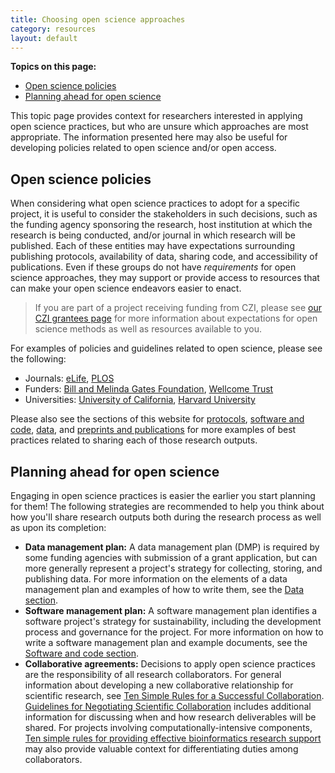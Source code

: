 ```yaml
---
title: Choosing open science approaches
category: resources
layout: default
---
```


**Topics on this page:**
- [Open science policies](#open-science-policies)
- [Planning ahead for open science](#planning-ahead-for-open-science)

This topic page provides context for researchers interested in applying open science practices,
but who are unsure which approaches are most appropriate.
The information presented here may also be useful for developing policies
related to open science and/or open access.

## Open science policies

When considering what open science practices to adopt for a specific project,
it is useful to consider the stakeholders in such decisions,
such as the funding agency sponsoring the research,
host institution at which the research is being conducted,
and/or journal in which research will be published.
Each of these entities may have expectations surrounding 
publishing protocols, availability of data,
sharing code, and accessibility of publications.
Even if these groups do not have *requirements*
for open science approaches,
they may support or provide access to resources that can make your open science endeavors easier to enact.

> If you are part of a project receiving funding from CZI,
> please see [our CZI grantees page](/open-science/czi-grantees)
> for more information about expectations for open science methods
> as well as resources available to you.

For examples of policies and guidelines related to open science,
please see the following:

- Journals: [eLife](https://reviewer.elifesciences.org/author-guide/journal-policies),
[PLOS](https://plos.org/open-science/)
- Funders: [Bill and Melinda Gates Foundation](https://www.gatesfoundation.org/about/policies-and-resources/global-access-statement),
[Wellcome Trust](https://wellcome.org/grant-funding/guidance/open-access-guidance/open-access-policy)
- Universities: [University of California](https://osc.universityofcalifornia.edu/for-authors/),
[Harvard University](https://osc.hul.harvard.edu/policies/)

Please also see the sections of this website for [protocols](/open-science/protocols/overview),
[software and code](/open-science/code/overview),
[data](/open-science/data_sharing/overview),
and [preprints and publications](/open-science/publications/overview)
for more examples of best practices related to sharing each of those research outputs.

## Planning ahead for open science

Engaging in open science practices is easier the earlier you start planning for them!
The following strategies are recommended to help you think about how you'll share research outputs both during the research process as well as upon its completion:

- **Data management plan:** A data management plan (DMP) is required by some funding agencies with submission of a grant application, 
but can more generally represent a project's strategy for collecting, 
storing, and publishing data. 
For more information on the elements of a data management plan and examples of how to write them, 
see the [Data section](/open-science/data_sharing/overview#data-management-and-documentation).
- **Software management plan:** A software management plan identifies a software project's strategy for sustainability, 
including the development process and governance for the project. 
For more information on how to write a software management plan and example documents, 
see the [Software and code section](/open-science/code/os-projects/#planning-for-sustainability).
- **Collaborative agreements:** Decisions to apply open science practices are the responsibility of all research collaborators. 
For general information about developing a new collaborative relationship for scientific research,
see [Ten Simple Rules for a Successful Collaboration](https://journals.plos.org/ploscompbiol/article?id=10.1371/journal.pcbi.0030044).
[Guidelines for Negotiating Scientific Collaboration](https://journals.plos.org/plosbiology/article?id=10.1371/journal.pbio.0030217) 
includes additional information for discussing when and how research deliverables will be shared.
For projects involving computationally-intensive components,
[Ten simple rules for providing effective bioinformatics research support](https://journals.plos.org/ploscompbiol/article?id=10.1371/journal.pcbi.1007531)
may also provide valuable context for differentiating duties among collaborators.
